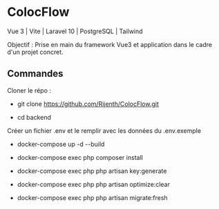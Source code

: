 # ColocFlow
Vue 3 | Vite | Laravel 10 | PostgreSQL | Tailwind

Objectif : Prise en main du framework Vue3 et application dans le cadre d'un projet concret.

## Commandes

Cloner le répo :

- git clone https://github.com/Rijenth/ColocFlow.git

- cd backend

Créer un fichier .env et le remplir avec les données du .env.exemple

- docker-compose up -d --build

- docker-compose exec php composer install

- docker-compose exec php php artisan key:generate

- docker-compose exec php php artisan optimize:clear

- docker-compose exec php php artisan migrate:fresh
